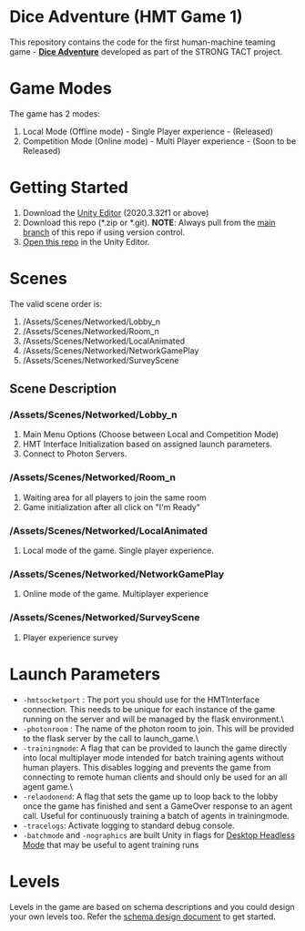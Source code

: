 # Dice Adventure (HMT Game 1)
This repository contains the code for the first human-machine teaming game - **[Dice Adventure](https://strong-tact.github.io/game)** developed as part of the STRONG TACT project.

# Game Modes
The game has 2 modes:
1. Local Mode (Offline mode) - Single Player experience - (Released)
2. Competition Mode (Online mode) - Multi Player experience - (Soon to be Released)


# Getting Started
1. Download the [Unity Editor](https://unity.com/download) (2020.3.32f1 or above)
2. Download this repo (*.zip or *.git). **NOTE**: Always pull from the [main branch](https://github.com/STRONG-TACT/HMT-Game-1/tree/main) of this repo if using version control.
3. [Open this repo](https://docs.unity3d.com/2019.1/Documentation/Manual/GettingStartedOpeningProjects.html) in the Unity Editor.


# Scenes
The valid scene order is:
1. /Assets/Scenes/Networked/Lobby_n
2. /Assets/Scenes/Networked/Room_n
3. /Assets/Scenes/Networked/LocalAnimated
4. /Assets/Scenes/Networked/NetworkGamePlay
5. /Assets/Scenes/Networked/SurveyScene


## Scene Description
### /Assets/Scenes/Networked/Lobby_n
1. Main Menu Options (Choose between Local and Competition Mode)
2. HMT Interface Initialization based on assigned launch parameters.
3. Connect to Photon Servers.



### /Assets/Scenes/Networked/Room_n
1. Waiting area for all players to join the same room
2. Game initialization after all click on "I'm Ready"

### /Assets/Scenes/Networked/LocalAnimated
1. Local mode of the game. Single player experience.

### /Assets/Scenes/Networked/NetworkGamePlay
1. Online mode of the game. Multiplayer experience

### /Assets/Scenes/Networked/SurveyScene
1. Player experience survey


# Launch Parameters
- `-hmtsocketport` <port number for the HMT API to open on>:
The port you should use for the HMTInterface connection. This needs to be unique for each instance of the game running on the server and will be managed by the flask environment.\
- `-photonroom` <the name of the photon room provided by the flask call>: 
The name of the photon room to join. This will be provided to the flask server by the call to launch_game.\
- `-trainingmode`: A flag that can be provided to launch the game directly into local multiplayer mode intended for batch training agents without human players. This disables logging and prevents the game from connecting to remote human clients and should only be used for an all agent game.\
- `-relaodonend`: A flag that sets the game up to loop back to the lobby once the game has finished and sent a GameOver response to an agent call. Useful for continuously training a batch of agents in trainingmode.
- `-tracelogs`: Activate logging to standard debug console.
- `-batchmode` and `-nographics` are built Unity in flags for [Desktop Headless Mode](https://docs.unity3d.com/Manual/desktop-headless-mode.html) that may be useful to agent training runs


# Levels
Levels in the game are based on schema descriptions and you could design your own levels too. Refer the [schema design document](https://docs.google.com/document/d/1OhPlfYfoKjUuYjsSkr330V0Sl4VWTWIvQXsPBW-5Gx4/edit?tab=t.0) to get started.


